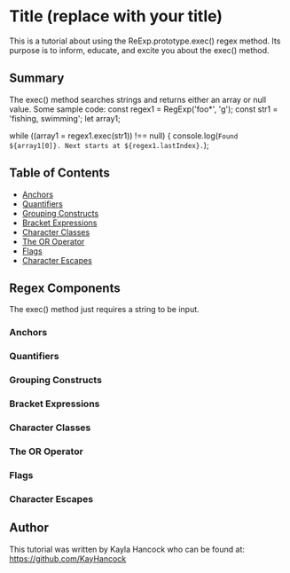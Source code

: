 # Title (replace with your title)

This is a tutorial about using the ReExp.prototype.exec() regex method. Its purpose is to inform, educate, and excite you about the exec() method.

## Summary

The exec() method searches strings and returns either an array or null value. Some sample code:
const regex1 = RegExp('foo\*', 'g');
const str1 = 'fishing, swimming';
let array1;

while ((array1 = regex1.exec(str1)) !== null) {
console.log(`Found ${array1[0]}. Next starts at ${regex1.lastIndex}.`);

## Table of Contents

- [Anchors](#anchors)
- [Quantifiers](#quantifiers)
- [Grouping Constructs](#grouping-constructs)
- [Bracket Expressions](#bracket-expressions)
- [Character Classes](#character-classes)
- [The OR Operator](#the-or-operator)
- [Flags](#flags)
- [Character Escapes](#character-escapes)

## Regex Components

The exec() method just requires a string to be input.

### Anchors

### Quantifiers

### Grouping Constructs

### Bracket Expressions

### Character Classes

### The OR Operator

### Flags

### Character Escapes

## Author

This tutorial was written by Kayla Hancock who can be found at:
https://github.com/KayHancock
